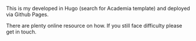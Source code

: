 This is my developed in Hugo (search for Academia template) and deployed via Github Pages.

There are plenty online resource on how. If you still face difficulty please get in touch.
